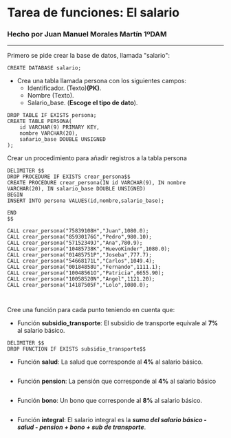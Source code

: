 # Tarea de funciones: El salario

### Hecho por Juan Manuel Morales Martín 1ºDAM  

---  


Primero se pide crear la base de datos, llamada "salario":  

```mysql
CREATE DATABASE salario;
```

- Crea una tabla llamada persona con los siguientes campos:
    - Identificador. (Texto)__(PK)__.
    - Nombre (Texto).
    - Salario_base. (__Escoge el tipo de dato__).


```mysql
DROP TABLE IF EXISTS persona;
CREATE TABLE PERSONA(
	id VARCHAR(9) PRIMARY KEY,
    nombre VARCHAR(20),
    sañario_base DOUBLE UNSIGNED
);
```
Crear un procedimiento para añadir registros a la tabla persona


```mysql
DELIMITER $$
DROP PROCEDURE IF EXISTS crear_persona$$
CREATE PROCEDURE crear_persona(IN id VARCHAR(9), IN nombre VARCHAR(20), IN salario_base DOUBLE UNSIGNED)
BEGIN
INSERT INTO persona VALUES(id,nombre,salario_base);

END
$$

CALL crear_persona("75839108H","Juan",1080.0);
CALL crear_persona("85930176G","Pedro",980.10);
CALL crear_persona("57152349J","Ana",780.9);
CALL crear_persona("10485738K","HuevoKinder",1080.0);
CALL crear_persona("01485751P","Joseba",777.7);
CALL crear_persona("54668171L","Carlos",1049.4);
CALL crear_persona("00184858U","Fernando",1111.1);
CALL crear_persona("10048561O","Patricia",6655.90);
CALL crear_persona("10058520N","Angel",1121.20);
CALL crear_persona("14187505F","Lolo",1080.0);

  
```  

Cree una función para cada punto teniendo en cuenta que:
- Función __subsidio_transporte__: El subsidio de transporte equivale al __7%__ al salario básico.  
```mysql
DELIMITER $$
DROP FUNCTION IF EXISTS subsidio_transporte$$
```
- Función __salud__: La salud que corresponde al __4%__ al salario básico.  
```mysql
```
- Función __pension__: La pensión que corresponde al __4%__ al salario básico
```mysql
```
- Función __bono__: Un bono que corresponde al __8%__ al salario básico.
```mysql
```
- Función __integral__: El salario integral es la ___suma del salario básico - salud - pension + bono + sub de transporte___.

```mysql
```
